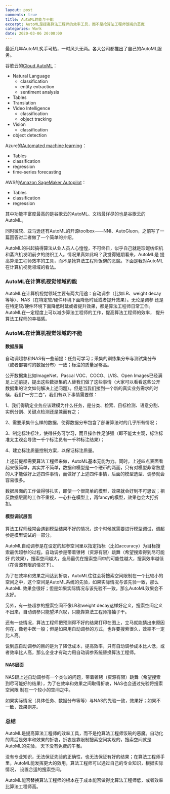 ```yaml
---
layout: post
comments: true
title: AutoML的能与不能
excerpt: AutoML是提高算法工程师的效率工具，而不是抢算法工程师饭碗的恶魔
categories: Work
date: 2020-03-06 20:00:00
---
```


最近几年AutoML炙手可热，一时风头无两。各大公司都推出了自己的AutoML服务。

谷歌云的[Cloud AutoML](https:/cloud.google.com/automl/docs)：

- Natural Language
  - classification
  - entity extraction
  - sentiment analysis
- Tables
- Translation
- Video Intelligence
  - classification
  - object tracking
- Vision
  - classification
- object detection

Azure的[Automated machine learning](https://azure.microsoft.com/en-us/services/machine-learning/automatedml/)：

- Tables
- classification
- regression
- time-series forecasting

AWS的[Amazon SageMaker Autopilot](https://aws.amazon.com/cn/sagemaker/autopilot/)：

- Tables
- classification
- regression

其中功能丰富度最高的是谷歌云的AutoML、文档最详尽的也是谷歌云的AutoML。

同时微软、亚马逊还有AutoML的开源toolbox——NNI、AutoGluon，之前写了一篇回答对二者做了一个简单的介绍。

AutoML的兴起搞得算法从业人员人心惶惶，不可终日，似乎自己就是珍妮纺织机和蒸汽机发明前夕的纺织工人。情况果真如此吗？我觉得短期看来，AutoML是
提高算法工程师效率的工具，而不是抢算法工程师饭碗的恶魔。下面是我对AutoML在计算机视觉领域的看法。

### AutoML在计算机视觉领域的能
AutoML在计算机视觉领域主要有两大用途：自动调参（比如LR、weight decay等等）、NAS（在特定软/硬件环境下面降低时延或者提升效果）。无论是调参
还是在特定软/硬件环境下面降低时延或者提升效果，都是算法工程师日常工作。AutoML在一定程度上可以减少算法工程师的工作，提高算法工程师的效率，
提升算法工程师的幸福感。

### AutoML在计算机视觉领域的不能

#### 数据层面

自动调超参和NAS有一些前提：任务可学习；采集的训练集分布与测试集分布（或者部署时的数据分布）一致；标注的质量足够高。

公开数据集比如ImageNet、Pascal VOC、COCO、LVIS、Open Images已经满足上述前提，提出这些数据集的人替我们做了这些事情（大家可以看看这些公开
数据集的论文如何解决上述问题）。但是当我们接到一个新的真实业务需求的时候，我们”一穷二白“，我们有以下事情需要做：

1、我们得确定业务应该建模为什么任务，是分类、检索、目标检测、语意分割、实例分割、关键点检测还是兼而有之；

2、需要采集什么样的数据，使得数据分布包含了部署算法时的几乎所有情况；

3、制定标注标注，使得任务可学习，而且操作性足够强（即不能太主观，标注标准太主观会导致一千个标注员有一千种标注结果）；

4、建立标注质量控制方案，以保证标注质量。

上述前提都需要算法工程师来做，AutoML基本无能为力。同时，上述四点表面看起来很简单，其实并不简单，数据和模型是一个硬币的两面，只有对模型非常熟悉
的人才能做好上述四件事情，而做好了上述四件事情，后面的模型选型、调参就会容易很多。

数据层面的工作做得够扎实，即使一个很简单的模型，效果就会好到不可思议；相反数据层面的工作不重视，一心扑在模型上，再fancy的模型，效果也会大打折扣。

#### 模型调试层面
算法工程师经常会遇到模型结果不好的情况，这个时候就需要进行模型调试，调超参是模型调试的一部分。

AutoML自动调参是在设定的超参空间里以指定指标（比如accuracy）为目标搜索最优超参的过程。自动调参是带着镣铐（资源有限）跳舞（希望搜索得到尽可能好
的效果），搜索空间越大，全局最优在搜索空间中的可能性越大，搜索效率越低（在资源有限的情况下）。

为了在效率和效果之间达到折衷，AutoML往往会将搜索空间限制在一个比较小的空间之中，这个空间是AutoML系统的先验，如果实际情况与该先验一致，那么AutoML
效果会很好；但是如果实际情况与该先验不一致，那么AutoML效果会不太好。

另外，有一些超参的搜索空间不像LR和weight decay这样好定义，搜索空间定义不出来，自动调参只能望洋兴叹，只能靠算法工程师撸袖子干。

还有一些情况，算法工程师把预测得不好的结果打印在图上，立马就能猜出来原因何在，像老中医一般；但是如果用自动调参的方式，也许要搜索很久，效率不一定
比人高。

说到底自动调参的目的是为了降低成本，提高效率，只有自动调参成本比人低，或者效率比人高，那么企业才有动力用自动调参系统替换算法工程师。

#### NAS层面

NAS跟上述自动调参有一个类似的问题，带着镣铐（资源有限）跳舞（希望搜索到尽可能好的结果），为了在效率和效果之间取得折衷，NAS也会通过先验将搜索空间限
制在一个较小的空间之中。

如果实际情况（具体任务、数据分布等等）与NAS的先验一致，效果好；如果不一致，效果则差。

### 总结

AutoML是提高算法工程师的效率工具，而不是抢算法工程师饭碗的恶魔。自动化的背后是效率和效果的折衷，折衷是靠限制搜索空间实现的，搜索空间就是AutoML的先验，
天下没有免费的午餐。

没有专业知识，无法保证先验的正确性，也无法保证有好的结果；在算法工程师手里，AutoML能发挥更大的效用，算法工程师可以通过自己的专业知识，根据实际情况，
设置合适的搜索空间。

AutoML能否替换算法工程师的根本在于成本能否做得比算法工程师低，或者效率比算法工程师高。
